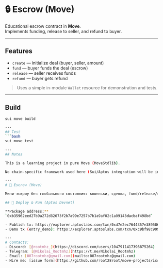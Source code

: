 # 🔒 Escrow (Move)

Educational escrow contract in **Move**.  
Implements funding, release to seller, and refund to buyer.

---

## Features
- `create` — initialize deal (buyer, seller, amount)
- `fund` — buyer funds the deal (escrow)
- `release` — seller receives funds
- `refund` — buyer gets refund

> Uses a simple in-module `Wallet` resource for demonstration and tests.

---

## Build
```bash
sui move build

---
## Test
```bash
sui move test

---
## Notes

This is a learning project in pure Move (MoveStdlib).

No chain-specific framework used here (Sui/Aptos integration will be in separate projects).

---
# 🔐 Escrow (Move)

Мини-эскроу без глобального состояния: кошельки, сделка, fund/release/refund.

## 🚀 Deploy & Run (Aptos Devnet)

**Package address:**  
`0xb35962eed27b9a272d82673f2b7a99e7257b7b1a9af02c1a09143dacbaf498bd`

- Publish tx: https://explorer.aptoslabs.com/txn/0xd7e2ec7644357e389586b3d8b838d2035e510b36f81a583bdd14f248a7daf1ce?network=devnet
- Demo tx (entry_demo): https://explorer.aptoslabs.com/txn/0xc9bf98c9990ed8d5373774fdd0d1c0987064cc5d406f7e1576c6688643c07f4b?network=devnet

---
# Contacts:
- Discord: [@rootmhz_](https://discord.com/users/1047911417396875264)
- Telegram: [@Nikolai_Rootmhz](https://t.me/Nikolai_Rootmhz)
- Email: [007rootmhz@gmail.com](mailto:007rootmhz@gmail.com)
- Hire me: [issue form](https://github.com/root28root/move-projects/issues/new?template=hire-me.yml)

